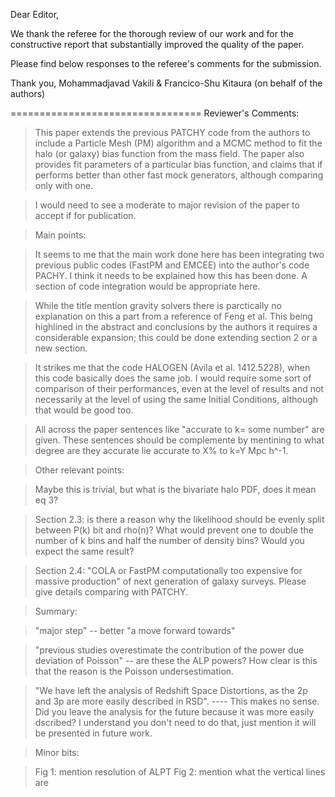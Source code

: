 Dear Editor,

We thank the referee for the thorough review of our work and for the constructive report that 
substantially improved the quality of the paper.

Please find below responses to the referee's comments for the submission.

Thank you, Mohammadjavad Vakili & Francico-Shu Kitaura (on behalf of the authors)

=================================
Reviewer's Comments:

>This paper extends the previous PATCHY code from the authors to include a Particle Mesh (PM) 
algorithm and a MCMC method to fit the halo (or galaxy) bias function from the mass field. 
The paper also provides fit parameters of a particular bias function, and claims that if 
performs better than other fast mock generators, although comparing only with one.

>I would need to see a moderate to major revision of the paper to accept if for publication.

>Main points:

>It seems to me that the main work done here has been integrating two previous public codes (FastPM and EMCEE) 
into the author's code PACHY. I think it needs to be explained how this has been done. 
A section of code integration would be appropriate here.

>While the title mention gravity solvers there is parctically no explanation on 
this a part from a reference of Feng et al. This being highlined in the abstract 
and conclusions by the authors it requires a considerable expansion; 
this could be done extending section 2 or a new section.

>It strikes me that the code HALOGEN (Avila et al. 1412.5228), 
when this code basically does the same job. I would require some 
sort of comparison of their performances, even at the level of results 
and not necessarily at the level of using the same Initial Conditions, although
that would be good too.

>All across the paper sentences like "accurate to k= some number" are given. 
These sentences should be complemente by mentining to what degree are 
they accurate lie accurate to X% to k=Y Mpc h^-1.


>Other relevant points:

>Maybe this is trivial, but what is the bivariate halo PDF, does it mean eq 3?

>Section 2.3: is there a reason why the likelihood should be evenly split between 
P(k) bit and rho(n)? What would prevent one to double the number of k bins and 
half the number of density bins? Would you expect the same result?

>Section 2.4: "COLA or FastPM computationally too expensive for massive production" 
of next generation of galaxy surveys. Please give details comparing with PATCHY.

>Summary:

>"major step" -- better "a move forward towards"

>"previous studies overestimate the contribution of the power due deviation of Poisson" 
-- are these the ALP powers? How clear is this that the reason is the Poisson undersestimation.

>"We have left the analysis of Redshift Space Distortions, as the 2p and 3p are 
more easily described in RSD". ---- This makes no sense. Did you leave the analysis 
for the future because it was more easily dscribed? I understand you don't need to do that, 
just mention it will be presented in future work.


>Minor bits:

>Fig 1: mention resolution of ALPT
>Fig 2: mention what the vertical lines are

